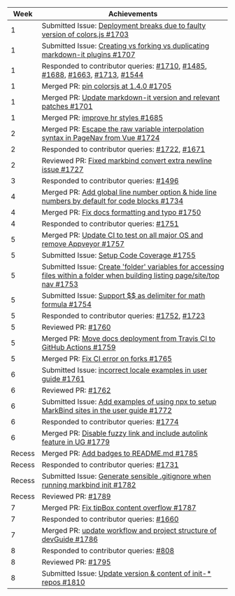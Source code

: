| Week   | Achievements                                                                                                                                                                                                                                                                                                                                                                                       |
|--------|----------------------------------------------------------------------------------------------------------------------------------------------------------------------------------------------------------------------------------------------------------------------------------------------------------------------------------------------------------------------------------------------------|
| 1      | Submitted Issue: [Deployment breaks due to faulty version of colors.js #1703](https://github.com/MarkBind/markbind/issues/1703)                                                                                                                                                                                                                                                                    |
| 1      | Submitted Issue: [Creating vs forking vs duplicating markdown-it plugins #1707](https://github.com/MarkBind/markbind/issues/1707)                                                                                                                                                                                                                                                                  |
| 1      | Responded to contributor queries: [#1710](https://github.com/MarkBind/markbind/issues/1710), [#1485](https://github.com/MarkBind/markbind/issues/1485), [#1688](https://github.com/MarkBind/markbind/issues/1688), [#1663](https://github.com/MarkBind/markbind/issues/1663), [#1713](https://github.com/MarkBind/markbind/issues/1713), [#1544](https://github.com/MarkBind/markbind/issues/1544) |
| 1      | Merged PR: [pin colorsjs at 1.4.0 #1705](https://github.com/MarkBind/markbind/pull/1705)                                                                                                                                                                                                                                                                                                           |
| 1      | Merged PR: [Update markdown-it version and relevant patches #1701](https://github.com/MarkBind/markbind/pull/1701)                                                                                                                                                                                                                                                                                 |
| 1      | Merged PR: [improve hr styles #1685](https://github.com/MarkBind/markbind/pull/1685)                                                                                                                                                                                                                                                                                                               |
| 2      | Merged PR: [Escape the raw variable interpolation syntax in PageNav from Vue #1724](https://github.com/MarkBind/markbind/pull/1724)                                                                                                                                                                                                                                                                |
| 2      | Responded to contributor queries: [#1722](https://github.com/MarkBind/markbind/pull/1722), [#1671](https://github.com/MarkBind/markbind/issues/1671)                                                                                                                                                                                                                                               |
| 2      | Reviewed PR: [Fixed markbind convert extra newline issue #1727](https://github.com/MarkBind/markbind/pull/1727)                                                                                                                                                                                                                                                                                    |
| 3      | Responded to contributor queries: [#1496](https://github.com/MarkBind/markbind/issues/1496)                                                                                                                                                                                                                                                                                                        |
| 4      | Merged PR: [Add global line number option & hide line numbers by default for code blocks #1734](https://github.com/MarkBind/markbind/pull/1734)                                                                                                                                                                                                                                                    |
| 4      | Merged PR: [Fix docs formatting and typo #1750](https://github.com/MarkBind/markbind/pull/1750)                                                                                                                                                                                                                                                                                                    |
| 4      | Responded to contributor queries: [#1751](https://github.com/MarkBind/markbind/issues/1751)                                                                                                                                                                                                                                                                                                        |
| 5      | Merged PR: [Update CI to test on all major OS and remove Appveyor #1757](https://github.com/MarkBind/markbind/pull/1757)                                                                                                                                                                                                                                                                           |
| 5      | Submitted Issue: [Setup Code Coverage #1755](https://github.com/MarkBind/markbind/issues/1755)                                                                                                                                                                                                                                                                                                     |
| 5      | Submitted Issue: [Create 'folder' variables for accessing files within a folder when building listing page/site/top nav #1753](https://github.com/MarkBind/markbind/issues/1753)                                                                                                                                                                                                                   |
| 5      | Submitted Issue: [Support $$ as delimiter for math formula #1754](https://github.com/MarkBind/markbind/issues/1754)                                                                                                                                                                                                                                                                                |
| 5      | Responded to contributor queries: [#1752](https://github.com/MarkBind/markbind/issues/1752), [#1723](https://github.com/MarkBind/markbind/issues/1723)                                                                                                                                                                                                                                             |
| 5      | Reviewed PR: [#1760](https://github.com/MarkBind/markbind/pull/1760)                                                                                                                                                                                                                                                                                                                               |
| 5      | Merged PR: [Move docs deployment from Travis CI to GitHub Actions #1759](https://github.com/MarkBind/markbind/pull/1759)                                                                                                                                                                                                                                                                           |
| 5      | Merged PR: [Fix CI error on forks #1765](https://github.com/MarkBind/markbind/pull/1765)                                                                                                                                                                                                                                                                                                           |
| 6      | Submitted Issue: [incorrect locale examples in user guide #1761](https://github.com/MarkBind/markbind/issues/1761)                                                                                                                                                                                                                                                                                 |
| 6      | Reviewed PR: [#1762](https://github.com/MarkBind/markbind/pull/1762)                                                                                                                                                                                                                                                                                                                               |
| 6      | Submitted Issue: [Add examples of using npx to setup MarkBind sites in the user guide #1772](https://github.com/MarkBind/markbind/issues/1772)                                                                                                                                                                                                                                                     |
| 6      | Responded to contributor queries: [#1774](https://github.com/MarkBind/markbind/issues/1774)                                                                                                                                                                                                                                                                                                        |
| 6      | Merged PR: [Disable fuzzy link and include autolink feature in UG #1779](https://github.com/MarkBind/markbind/pull/1779)                                                                                                                                                                                                                                                                           |
| Recess | Merged PR: [Add badges to README.md #1785](https://github.com/MarkBind/markbind/pull/1785)                                                                                                                                                                                                                                                                                                         |
| Recess | Responded to contributor queries: [#1731](https://github.com/MarkBind/markbind/issues/1731)                                                                                                                                                                                                                                                                                                        |
| Recess | Submitted Issue: [Generate sensible .gitignore when running markbind init #1782](https://github.com/MarkBind/markbind/issues/1782)                                                                                                                                                                                                                                                                 |
| Recess | Reviewed PR: [#1789](https://github.com/MarkBind/markbind/pull/1789)                                                                                                                                                                                                                                                                                                                               |
| 7      | Merged PR: [Fix tipBox content overflow #1787](https://github.com/MarkBind/markbind/pull/1787)                                                                                                                                                                                                                                                                                                     |
| 7      | Responded to contributor queries: [#1660](https://github.com/MarkBind/markbind/issues/1660)                                                                                                                                                                                                                                                                                                        |
| 7      | Merged PR: [update workflow and project structure of devGuide #1786](https://github.com/MarkBind/markbind/pull/1786)                                                                                                                                                                                                                                                                               |
| 8      | Responded to contributor queries: [#808](https://github.com/MarkBind/markbind/issues/808)                                                                                                                                                                                                                                                                                                          |
| 8      | Reviewed PR: [#1795](https://github.com/MarkBind/markbind/pull/1795)                                                                                                                                                                                                                                                                                                                               |
| 8      | Submitted Issue: [Update version & content of init-* repos #1810](https://github.com/MarkBind/markbind/issues/1810)                                                                                                                                                                                                                                                                                |